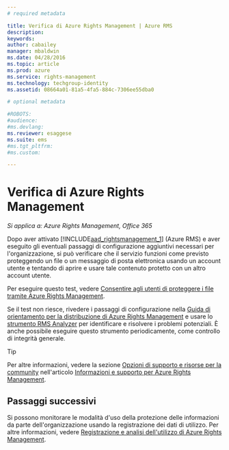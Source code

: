 ```yaml
---
# required metadata

title: Verifica di Azure Rights Management | Azure RMS
description:
keywords:
author: cabailey
manager: mbaldwin
ms.date: 04/28/2016
ms.topic: article
ms.prod: azure
ms.service: rights-management
ms.technology: techgroup-identity
ms.assetid: 08664a01-81a5-4fa5-884c-7306ee55dba0

# optional metadata

#ROBOTS:
#audience:
#ms.devlang:
ms.reviewer: esaggese
ms.suite: ems
#ms.tgt_pltfrm:
#ms.custom:

---
```


# Verifica di Azure Rights Management

*Si applica a: Azure Rights Management, Office 365*

Dopo aver attivato [!INCLUDE[aad_rightsmanagement_1](../includes/aad_rightsmanagement_1_md.md)] (Azure RMS) e aver eseguito gli eventuali passaggi di configurazione aggiuntivi necessari per l'organizzazione, si può verificare che il servizio funzioni come previsto proteggendo un file o un messaggio di posta elettronica usando un account utente e tentando di aprire e usare tale contenuto protetto con un altro account utente.

Per eseguire questo test, vedere [Consentire agli utenti di proteggere i file tramite Azure Rights Management](help-users.md).

Se il test non riesce, rivedere i passaggi di configurazione nella [Guida di orientamento per la distribuzione di Azure Rights Management](../plan-design/deployment-roadmap.md) e usare lo [strumento RMS Analyzer](http://www.microsoft.com/en-us/download/details.aspx?id=46437) per identificare e risolvere i problemi potenziali. È anche possibile eseguire questo strumento periodicamente, come controllo di integrità generale.

> [!TIP]
> Per altre informazioni, vedere la sezione [Opzioni di supporto e risorse per la community](../get-started/information-support.md##support-options-and-community-resources) nell'articolo [Informazioni e supporto per Azure Rights Management](../get-started/information-support.md).

## Passaggi successivi

Si possono monitorare le modalità d'uso della protezione delle informazioni da parte dell'organizzazione usando la registrazione dei dati di utilizzo. Per altre informazioni, vedere [Registrazione e analisi dell'utilizzo di Azure Rights Management](log-analyze-usage.md).





<!--HONumber=Apr16_HO4-->


